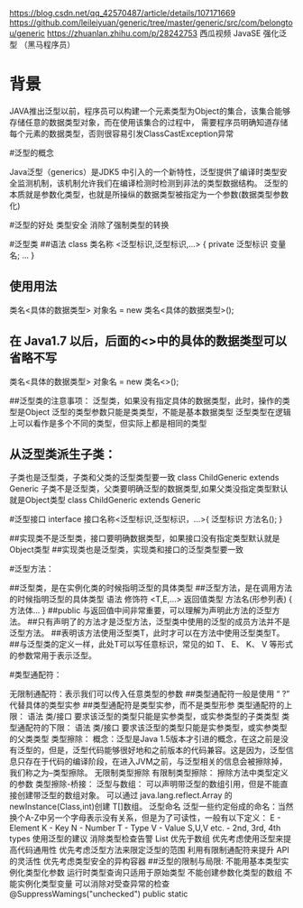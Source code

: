 https://blog.csdn.net/qq_42570487/article/details/107171669
https://github.com/leileiyuan/generic/tree/master/generic/src/com/belongtou/generic
https://zhuanlan.zhihu.com/p/28242753
西瓜视频  JavaSE 强化泛型 （黑马程序员）  

# 背景
JAVA推出泛型以前，程序员可以构建一个元素类型为Object的集合，该集合能够存储任意的数据类型对象，而在使用该集合的过程中，
需要程序员明确知道存储每个元素的数据类型，否则很容易引发ClassCastException异常


#泛型的概念

Java泛型（generics）是JDK5 中引入的一个新特性，泛型提供了编译时类型安全监测机制，该机制允许我们在编译检测时检测到非法的类型数据结构。
泛型的本质就是参数化类型，也就是所操纵的数据类型被指定为一个参数(数据类型参数化)

#泛型的好处
类型安全
消除了强制类型的转换


#泛型类
##语法
class 类名称 <泛型标识,泛型标识,...> {
	private 泛型标识 变量名;
	...
}

## 使用用法
类名<具体的数据类型> 对象名 = new 类名<具体的数据类型>();

## 在 Java1.7 以后，后面的<>中的具体的数据类型可以省略不写
类名<具体的数据类型> 对象名 = new 类名<>();

##泛型类的注意事项：
泛型类，如果没有指定具体的数据类型，此时，操作的类型是Object
泛型的类型参数只能是类类型，不能是基本数据类型
泛型类型在逻辑上可以看作是多个不同的类型，但实际上都是相同的类型

## 从泛型类派生子类：
子类也是泛型类，子类和父类的泛型类型要一致
class ChildGeneric<T> extends Generic<T>
子类不是泛型类，父类要明确泛型的数据类型,如果父类没指定类型默认就是Object类型
class ChildGeneric extends Generic<String>

#泛型接口
interface 接口名称<泛型标识,泛型标识，...>{
	泛型标识 方法名();
}

##实现类不是泛型类，接口要明确数据类型，如果接口没有指定类型默认就是Object类型
##实现类也是泛型类，实现类和接口的泛型类型要一致

#泛型方法：
 
 ##泛型类，是在实例化类的时候指明泛型的具体类型
 ##泛型方法，是在调用方法的时候指明泛型的具体类型
 语法
 修饰符 <T,E,...> 返回值类型 方法名(形参列表) {
 	方法体...
 }
##public 与返回值中间非常重要，可以理解为声明此方法的泛型方法。
##只有声明了的方法才是泛型方法，泛型类中使用的泛型的成员方法并不是泛型方法。
##表明该方法使用泛型类T，此时才可以在方法中使用泛型类型T。
##与泛型类的定义一样，此处T可以写任意标识，常见的如 T、 E、 K、 V 等形式的参数常用于表示泛型。

#类型通配符：

 <?>无限制通配符：表示我们可以传入任意类型的参数
##类型通配符一般是使用 “ ?” 代替具体的类型实参
##类型通配符是类型实参，而不是类型形参

类型通配符的上限：
语法
类/接口 <? extends 实参类型>
要求该泛型的类型只能是实参类型，或实参类型的子类类型

类型通配符的下限：

语法
类/接口<? super 实参类型>
要求该泛型的类型只能是实参类型，或实参类型的父类类型

类型擦除：
概念：泛型是Java 1.5版本才引进的概念，在这之前是没有泛型的，但是，泛型代码能够很好地和之前版本的代码兼容。这是因为，泛型信息只存在于代码的编译阶段，在进入JVM之前，与泛型相关的信息会被擦除掉，我们称之为–类型擦除。

无限制类型擦除
有限制类型擦除：
擦除方法中类型定义的参数
类型擦除-桥接：

泛型与数组：

可以声明带泛型的数组引用，但是不能直接创建带泛型的数组对象。
可以通过 java.lang.reflect.Array 的 newInstance(Class,int)创建 T[]数组。

泛型命名

泛型一些约定俗成的命名：当然换个A-Z中另一个字母表示没有关系，但是为了可读性，一般有以下定义：

E - Element
K - Key
N - Number
T - Type
V - Value
S,U,V etc. - 2nd, 3rd, 4th types

使用泛型的建议
消除类型检查告警
List 优先于数组
优先考虑使用泛型来提高代码通用性
优先考虑泛型方法来限定泛型的范围
利用有限制通配符来提升 API 的灵活性
优先考虑类型安全的异构容器

##泛型的限制与局限:
不能用基本类型实例化类型化参数
运行时类型查询只适用于原始类型
不能创建参数化类型的数组
不能实例化类型变量
可以消除对受查异常的检查
@SuppressWamings("unchecked") 
public static <T extends Throwable〉void throwAs(Throwable e) throws T { throw (T) e; }

##总结：
  
  泛型方法能使方法独立于类而产生变化
  如果static方法要使用泛型能力，就必须使其成为泛型方法